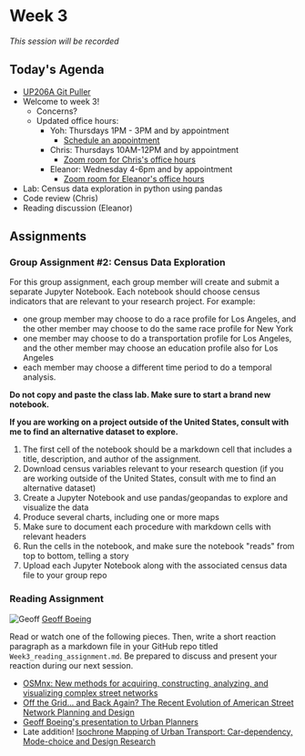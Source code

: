 # Week 3

*This session will be recorded*

## Today's Agenda

*   [UP206A Git Puller](https://jupyter.idre.ucla.edu/hub/user-redirect/git-pull?repo=https%3A%2F%2Fgithub.com%2Fyohman%2F21W-UP206A&urlpath=tree%2F21W-UP206A%2F&branch=master)
*   Welcome to week 3!
    * Concerns?
    * Updated office hours:
      * Yoh: Thursdays 1PM - 3PM and by appointment
          * [Schedule an appointment](https://calendly.com/yohda/up206a)
      * Chris: Thursdays 10AM-12PM and by appointment
          * [Zoom room for Chris's office hours](https://ucla.zoom.us/j/94607793152?pwd=NEJRQzFxQU1HS0FvTWJsc3cxRC9BUT09#success)
      * Eleanor: Wednesday 4-6pm and by appointment
          * [Zoom room for Eleanor's office hours](https://ucla.zoom.us/j/97743689109)
*   Lab: Census data exploration in python using pandas
*   Code review (Chris)
*   Reading discussion (Eleanor)

## Assignments

### Group Assignment #2: Census Data Exploration

For this group assignment, each group member will create and submit a separate Jupyter Notebook. Each notebook should choose census indicators that are relevant to your research project. For example:

-  one group member may choose to do a race profile for Los Angeles, and the other member may choose to do the same race profile for New York
-  one member may choose to do a transportation profile for Los Angeles, and the other member may choose an education profile also for Los Angeles
-  each member may choose a different time period to do a temporal analysis.

**Do not copy and paste the class lab. Make sure to start a brand new notebook.**

**If you are working on a project outside of the United States, consult with me to find an alternative dataset to explore.**

1.   The first cell of the notebook should be a markdown cell that includes a title, description, and author of the assignment.
1.   Download census variables relevant to your research question (if you are working outside of the United States, consult with me to find an alternative dataset)
1.   Create a Jupyter Notebook and use pandas/geopandas to explore and visualize the data
1.   Produce several charts, including one or more maps
1.   Make sure to document each procedure with markdown cells with relevant headers
1.   Run the cells in the notebook, and make sure the notebook "reads" from top to bottom, telling a story
1.   Upload each Jupyter Notebook along with the associated census data file to your group repo

### Reading Assignment

![Geoff](https://i1.wp.com/geoffboeing.com/wp-content/uploads/2014/08/geoff-boeing-headshot-1.jpg?resize=150%2C150&ssl=1)
[Geoff Boeing](https://geoffboeing.com/about/)

Read or watch one of the following pieces. Then, write a short reaction paragraph as a markdown file in your GitHub repo titled `Week3_reading_assignment.md`. Be prepared to discuss and present your reaction during our next session. 

*  [OSMnx: New methods for acquiring, constructing, analyzing, and
visualizing complex street networks](https://www.researchgate.net/publication/309738462_OSMnx_New_Methods_for_Acquiring_Constructing_Analyzing_and_Visualizing_Complex_Street_Networks)
*  [Off the Grid… and Back Again? The Recent Evolution of American Street Network Planning and Design](../../readings/boeing_off_the_grid_2020.pdf)
*  [Geoff Boeing's presentation to Urban Planners](https://youtu.be/Cjp4mxvpoBo)
*  Late addition! [Isochrone Mapping of Urban Transport: Car-dependency, Mode-choice and Design Research](https://www.tandfonline.com/doi/figure/10.1080/02697459.2017.1329487?scroll=top&needAccess=true)

